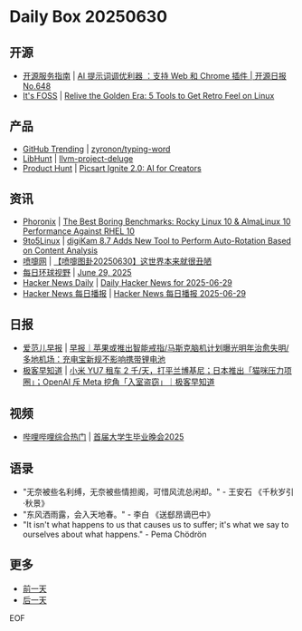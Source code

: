 # Daily Box 20250630

## 开源
- [开源服务指南](https://osguider.com/blog/) | [AI 提示词调优利器 ：支持 Web 和 Chrome 插件 | 开源日报 No.648](https://osguider.com/blog/post/daily/daily-648/)
- [It's FOSS](https://itsfoss.com/) | [Relive the Golden Era: 5 Tools to Get Retro Feel on Linux](https://itsfoss.com/linux-retro-tools/)

## 产品
- [GitHub Trending](https://github.com/trending?since=daily) | [zyronon/typing-word](https://github.com/zyronon/typing-word)
- [LibHunt](https://www.libhunt.com/) | [llvm-project-deluge](https://www.libhunt.com/r/llvm-project-deluge)
- [Product Hunt](https://www.producthunt.com) | [Picsart Ignite 2.0: AI for Creators](https://www.producthunt.com/posts/picsart-ignite-2-0-ai-for-creators)

## 资讯
- [Phoronix](https://www.phoronix.com/) | [The Best Boring Benchmarks: Rocky Linux 10 & AlmaLinux 10 Performance Against RHEL 10](https://www.phoronix.com/review/almalinux-10-rocky-linux-10)
- [9to5Linux](https://9to5linux.com/) | [digiKam 8.7 Adds New Tool to Perform Auto-Rotation Based on Content Analysis](https://9to5linux.com/digikam-8-7-adds-new-tool-to-perform-auto-rotation-based-on-content-analysis)
- [喷嚏网](http://www.dapenti.com/blog/blog.asp?subjectid=70&name=xilei) | [【喷嚏图卦20250630】这世界本来就很丑陋](http://www.dapenti.com/blog/more.asp?name=xilei&id=186832)
- [每日环球视野](https://idai.ly/) | [June 29, 2025](http://m.idai.ly/se/a193iG?1751126400)
- [Hacker News Daily](https://www.daemonology.net/hn-daily/) | [Daily Hacker News for 2025-06-29](https://www.daemonology.net/hn-daily/2025-06-29.html)
- [Hacker News 每日播报](https://hacker-news.agi.li/) | [Hacker News 每日播报 2025-06-29](https://hacker-news.agi.li/post/2025-06-29)

## 日报
- [爱范儿早报](https://www.ifanr.com/category/ifanrnews) | [早报｜苹果或推出智能戒指/马斯克脑机计划曝光明年治愈失明/多地机场：充电宝新规不影响携带锂电池](https://www.ifanr.com/1628865)
- [极客早知道](https://www.geekpark.net/column/74) | [小米 YU7 租车 2 千/天，打平兰博基尼；日本推出「猫咪压力项圈」；OpenAI 斥 Meta 挖角「入室盗窃」｜极客早知道](https://www.geekpark.net/news/350982)

## 视频
- [哔哩哔哩综合热门](https://www.bilibili.com/v/popular/all/) | [首届大学生毕业晚会2025](https://b23.tv/BV1AzgrzPEFV)

## 语录
- "无奈被些名利缚，无奈被些情担阁，可惜风流总闲却。" - 王安石 《千秋岁引·秋景》
- "东风洒雨露，会入天地春。" - 李白 《送郄昂谪巴中》
- "It isn't what happens to us that causes us to suffer; it's what we say to ourselves about what happens." - Pema Chödrön

## 更多
- [前一天](daily-box-20250629.md)
- [后一天](daily-box-20250701.md)

EOF
